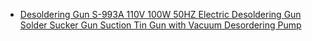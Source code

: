 - [Desoldering Gun S-993A 110V 100W 50HZ Electric Desoldering Gun Solder Sucker Gun Suction Tin Gun with Vacuum Desordering Pump](https://www.aliexpress.us/item/3256806583202015.html)
